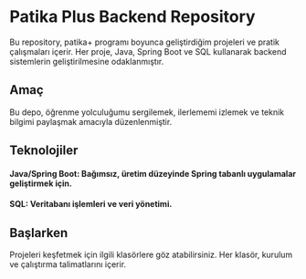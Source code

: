 # Patika Plus Backend Repository
Bu repository, patika+ programı boyunca geliştirdiğim projeleri ve pratik çalışmaları içerir. Her proje, Java, Spring Boot ve SQL kullanarak backend sistemlerin geliştirilmesine odaklanmıştır.

## Amaç
Bu depo, öğrenme yolculuğumu sergilemek, ilerlememi izlemek ve teknik bilgimi paylaşmak amacıyla düzenlenmiştir.

## Teknolojiler
#### Java/Spring Boot: Bağımsız, üretim düzeyinde Spring tabanlı uygulamalar geliştirmek için.
#### SQL: Veritabanı işlemleri ve veri yönetimi.
## Başlarken
Projeleri keşfetmek için ilgili klasörlere göz atabilirsiniz. Her klasör, kurulum ve çalıştırma talimatlarını içerir.


